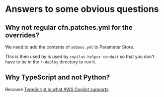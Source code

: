 # Answers to some obvious questions

## Why not regular cfn.patches.yml for the overrides?

We need to add the contents of `addons.yml` to Parameter Store.

This is then used by is used by `copilot-helper conduit` so that you don't have to be in the `*-deploy` directory to run it.

## Why TypeScript and not Python?

Because [TypeScript is what AWS Copilot supports](https://aws.github.io/copilot-cli/en/docs/developing/overrides/cdk/).
